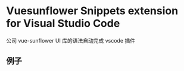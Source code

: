 # Vuesunflower Snippets extension for Visual Studio Code

公司 vue-sunflower UI 库的语法自动完成 vscode 插件

## 例子
